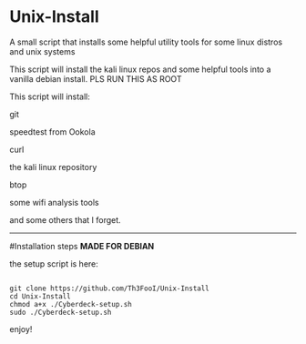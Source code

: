 # Unix-Install
A small script that installs some helpful utility tools for some linux distros and unix systems

This script will install the kali linux repos and some helpful tools into a vanilla debian install.
PLS RUN THIS AS ROOT

This script will install:

git

speedtest from Ookola

curl

the kali linux repository 

btop

some wifi analysis tools

and some others that I forget.

------------------------------------------------------------------------------
#Installation steps
**MADE FOR DEBIAN**

the setup script is here: 

```

git clone https://github.com/Th3FooI/Unix-Install
cd Unix-Install
chmod a+x ./Cyberdeck-setup.sh
sudo ./Cyberdeck-setup.sh

```
enjoy!

